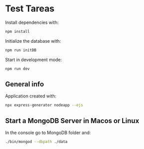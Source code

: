 # Test Tareas

Install dependencies with:

```sh
npm install
```

Initialize the database with:

```sh
npm run initDB
```

Start in development mode:

```sh
npm run dev
```

## General info

Application created with:

```sh
npx express-generator nodeapp --ejs
```

## Start a MongoDB Server in Macos or Linux

In the console go to MongoDB folder and:

```sh
./bin/mongod --dbpath ./data
```

